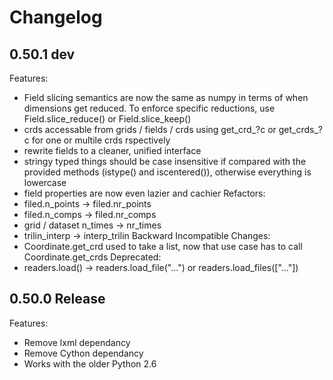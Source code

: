 # Changelog

## 0.50.1 dev
Features:
  - Field slicing semantics are now the same as numpy in terms of when dimensions get reduced. To enforce specific reductions, use Field.slice_reduce() or Field.slice_keep()
  - crds accessable from grids / fields / crds using get_crd_?c or get_crds_?c for one or multile crds rspectively
  - rewrite fields to a cleaner, unified interface
  - stringy typed things should be case insensitive if compared with the provided methods (istype() and iscentered()), otherwise everything is lowercase
  - field properties are now even lazier and cachier
Refactors:
  - filed.n_points -> filed.nr_points
  - filed.n_comps -> filed.nr_comps
  - grid / dataset n_times -> nr_times
  - trilin_interp -> interp_trilin
Backward Incompatible Changes:
  - Coordinate.get_crd used to take a list, now that use case has to call Coordinate.get_crds
Deprecated:
  - readers.load() -> readers.load_file("...") or readers.load_files(["..."])

## 0.50.0 Release
Features:
  - Remove lxml dependancy
  - Remove Cython dependancy
  - Works with the older Python 2.6
